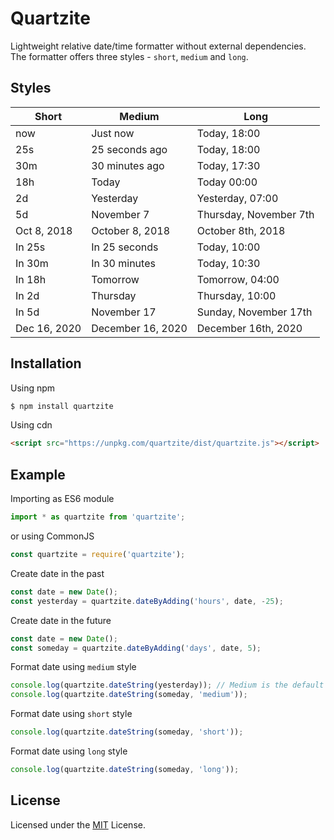 # Quartzite

Lightweight relative date/time formatter without external dependencies.  
The formatter offers three styles - `short`, `medium` and `long`.

## Styles

| Short | Medium | Long |
| --- | --- | --- |
| now | Just now | Today, 18:00 |
| 25s | 25 seconds ago | Today, 18:00 |
| 30m | 30 minutes ago | Today, 17:30 |
| 18h | Today | Today 00:00 |
| 2d | Yesterday | Yesterday, 07:00 |
| 5d | November 7 | Thursday, November 7th |
| Oct 8, 2018 | October 8, 2018 | October 8th, 2018 |
| In 25s | In 25 seconds | Today, 10:00 |
| In 30m | In 30 minutes | Today, 10:30 |
| In 18h | Tomorrow | Tomorrow, 04:00 |
| In 2d | Thursday | Thursday, 10:00 |
| In 5d | November 17 | Sunday, November 17th |
| Dec 16, 2020 | December 16, 2020 | December 16th, 2020 |

## Installation

Using npm

```sh
$ npm install quartzite
```

Using cdn

```html
<script src="https://unpkg.com/quartzite/dist/quartzite.js"></script>
```

## Example

Importing as ES6 module

```javascript
import * as quartzite from 'quartzite';
```

or using CommonJS

```javascript
const quartzite = require('quartzite');
```

Create date in the past

```javascript
const date = new Date();
const yesterday = quartzite.dateByAdding('hours', date, -25);
```

Create date in the future

```javascript
const date = new Date();
const someday = quartzite.dateByAdding('days', date, 5);
```

Format date using `medium` style

```javascript
console.log(quartzite.dateString(yesterday)); // Medium is the default option
console.log(quartzite.dateString(someday, 'medium'));
```

Format date using `short` style

```javascript
console.log(quartzite.dateString(someday, 'short'));
```

Format date using `long` style

```javascript
console.log(quartzite.dateString(someday, 'long'));
```

## License

Licensed under the [MIT](LICENSE) License.
